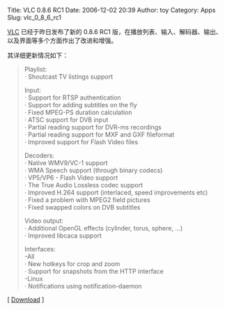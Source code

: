 Title: VLC 0.8.6 RC1
Date: 2006-12-02 20:39
Author: toy
Category: Apps
Slug: vlc_0_8_6_rc1

[VLC](http://www.videolan.org/vlc/) 已经于昨日发布了新的 0.8.6 RC1
版，在播放列表、输入、解码器、输出、以及界面等多个方面作出了改进和增强。

其详细更新情况如下：

> Playlist:  
>  · Shoutcast TV listings support
>
> Input:  
>  · Support for RTSP authentication  
>  · Support for adding subtitles on the fly  
>  · Fixed MPEG-PS duration calculation  
>  · ATSC support for DVB input  
>  · Partial reading support for DVR-ms recordings  
>  · Partial reading support for MXF and GXF fileformat  
>  · Improved support for Flash Video files
>
> Decoders:  
>  · Native WMV9/VC-1 support  
>  · WMA Speech support (through binary codecs)  
>  · VP5/VP6 - Flash Video support  
>  · The True Audio Lossless codec support  
>  · Improved H.264 support (interlaced, speed improvements etc)  
>  · Fixed a problem with MPEG2 field pictures  
>  · Fixed swapped colors on DVB subtitles
>
> Video output:  
>  · Additional OpenGL effects (cylinder, torus, sphere, ...)  
>  · Improved libcaca support
>
> Interfaces:  
>  -All  
>  · New hotkeys for crop and zoom  
>  · Support for snapshots from the HTTP interface  
>  -Linux  
>  · Notifications using notification-daemon

[
[Download](http://downloads.videolan.org/pub/videolan/testing/0.8.6-rc1/)
]
